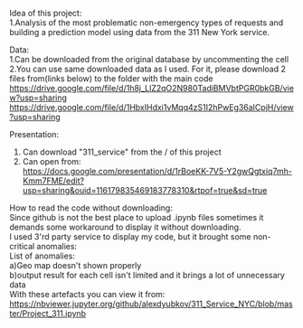 Idea of this project:  
1.Analysis of the most problematic non-emergency types of requests and building a prediction model using data from the 311 New York service.


Data:  
1.Can be downloaded from the original database by uncommenting the cell  
2.You can use same downloaded data as I used. For it, please download 2 files from(links below) to the folder with the main code  
https://drive.google.com/file/d/1h8j_LlZ2qO2N980TadiBMVbtPGR0bkGB/view?usp=sharing  
https://drive.google.com/file/d/1HbxIHdxi1vMqq4zS1I2hPwEg36aICpjH/view?usp=sharing  

Presentation:  
1. Can download "311_service"  from the / of this project  
2. Can open from:  
https://docs.google.com/presentation/d/1rBoeKK-7V5-Y2gwQgtxiq7mh-Kmm7FME/edit?usp=sharing&ouid=116179835469183778310&rtpof=true&sd=true


How to read the code without downloading:  
Since github is not the best place to upload .ipynb files sometimes it demands some workaround to display it without downloading.  
I used 3'rd party service to display my code, but it brought some non-critical anomalies:  
List of anomalies:     
a)Geo map doesn't shown properly   
b)output result for each cell isn't limited and it brings a lot of unnecessary data   
With these artefacts you can view it from: https://nbviewer.jupyter.org/github/alexdyubkov/311_Service_NYC/blob/master/Project_311.ipynb
